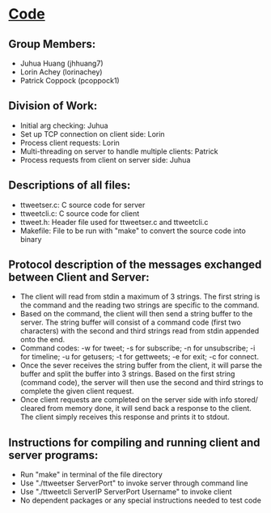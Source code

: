 # [Code](https://github.com/jhhuang7/ttweet)

## Group Members:
- Juhua Huang (jhhuang7)
- Lorin Achey (lorinachey)
- Patrick Coppock (pcoppock1)

## Division of Work:
- Initial arg checking: Juhua
- Set up TCP connection on client side: Lorin
- Process client requests: Lorin
- Multi-threading on server to handle multiple clients: Patrick
- Process requests from client on server side: Juhua

## Descriptions of all files:
- ttweetser.c: C source code for server
- ttweetcli.c: C source code for client
- ttweet.h: Header file used for ttweetser.c and ttweetcli.c
- Makefile: File to be run with "make" to convert the source code into binary

## Protocol description of the messages exchanged between Client and Server:
- The client will read from stdin a maximum of 3 strings. The first string is 
the command and the reading two strings are specific to the command.
- Based on the command, the client will then send a string buffer to the server. 
The string buffer will consist of a command code (first two characters) with the 
second and third strings read from stdin appended onto the end.
- Command codes: -w for tweet​; -s for subscribe; -n for unsubscribe; 
-i for timeline; -u for getusers; -t for gettweets; -e for exit; -c for connect.
- Once the sever receives the string buffer from the client, it will parse the 
buffer and split the buffer into 3 strings. Based on the first string 
(command code), the server will then use the second and third strings to 
complete the given client request.
- Once client requests are completed on the server side with info stored/ 
cleared from memory done, it will send back a response to the client. 
The client simply receives this response and prints it to stdout.

## Instructions for compiling and running client and server programs:
- Run "make" in terminal of the file directory
- Use "./ttweetser ServerPort" to invoke server through command line
- Use "./ttweetcli ServerIP ServerPort Username" to invoke client
- No dependent packages or any special instructions needed to test code
